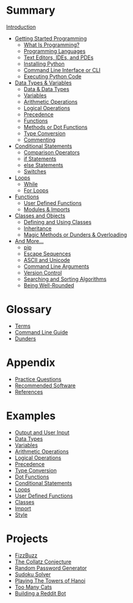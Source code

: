 # Summary

[Introduction](./introduction.md)
- [Getting Started Programming]()
	- [What Is Programming?](./started/what.md)
	- [Programming Languages](./started/langs.md)
	- [Text Editors, IDEs, and PDEs](./started/ide.md)
	- [Installing Python](./started/install_py.md)
	- [Command Line Interface or CLI](./started/cli.md)
	- [Executing Python Code](./started/run.md)
- [Data Types & Variables]()
	- [Data & Data Types](./data/data.md)
	- [Variables](./data/vars.md)
	- [Arithmetic Operations](./data/arithmetic.md)
	- [Logical Operations](./data/logic.md)
	- [Precedence](./data/precedence.md)
	- [Functions](./data/func.md)
	- [Methods or Dot Functions](./data/dot.md)
	- [Type Conversion](./data/conversion.md)
	- [Commenting](./data/comments.md)
- [Conditional Statements]()
	- [Comparison Operators](./conditional/operators.md)
	- [if Statements](./conditional/if.md)
	- [else Statements](./conditional/else.md)
	- [Switches](./conditional/switches.md)
- [Loops]()
	- [While](./loops/while.md)
	- [For Loops](./loops/for.md)
- [Functions]()
	- [User Defined Functions](./func/user.md)
	- [Modules & Imports](./func/modules.md)
- [Classes and Objects]()
	- [Defining and Using Classes](./oop/class.md)
	- [Inheritance](./oop/inheritance.md)
	- [Magic Methods or Dunders & Overloading](./oop/dunder.md)
- [And More...]()
    - [pip](./more/pip.md)
    - [Escape Sequences](./more/esc.md)
    - [ASCII and Unicode](./more/uni.md)
    - [Command Line Arguments](./more/cla.md)
    - [Version Control](./more/ver.md)
    - [Searching and Sorting Algorithms](./more/algo.md)
    - [Being Well-Rounded](./more/round.md)
# Glossary
- [Terms](./glossary/terms.md)
- [Command Line Guide](./glossary/cli_guide.md)
- [Dunders](./glossary/dunder.md)
# Appendix
- [Practice Questions](./appendix/practice.md)
- [Recommended Software](./appendix/rec.md)
- [References](./appendix/ref.md)
# Examples
- [Output and User Input](./ex/out.md)
- [Data Types](./ex/types.md)
- [Variables](./ex/vars.md)
- [Arithmetic Operations](./ex/arithmetic.md)
- [Logical Operations](./ex/logic.md)
- [Precedence](./ex/precedence.md)
- [Type Conversion](./ex/cast.md)
- [Dot Functions](./ex/dot.md)
- [Conditional Statements](./ex/conditional.md)
- [Loops](./ex/loops.md)
- [User Defined Functions](./ex/udf.md)
- [Classes](./ex/class.md)
- [Import](./ex/import.md)
- [Style](./ex/style.md)

# Projects

- [FizzBuzz](./projects/fizzbuzz.md)
- [The Collatz Conjecture](./projects/collatz.md)
- [Random Password Generator](./projects/rand.md)
- [Sudoku Solver]()
- [Playing The Towers of Hanoi]()
- [Too Many Cats]()
- [Building a Reddit Bot]()

